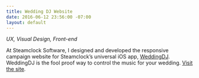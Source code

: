 ```yaml
---
title: Wedding DJ Website
date: 2016-06-12 23:56:00 -07:00
layout: default
---
```


*UX, Visual Design, Front-end*

At Steamclock Software, I designed and developed the responsive campaign website for Steamclock’s universal iOS app, [WeddingDJ](https://itunes.apple.com/ca/app/my-weddingdj/id383243064?mt=8). WeddingDJ is the fool proof way to control the music for your wedding. [Visit the site](http://www.steamclock.com/weddingdj).